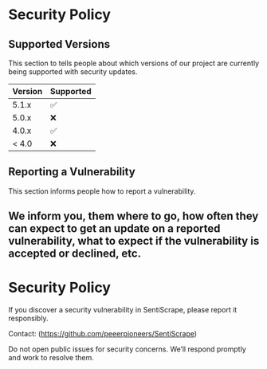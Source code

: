 # Security Policy

## Supported Versions

This section to tells people about which versions of our project are
currently being supported with security updates.

| Version | Supported          |
| ------- | ------------------ |
| 5.1.x   | :white_check_mark: |
| 5.0.x   | :x:                |
| 4.0.x   | :white_check_mark: |
| < 4.0   | :x:                |

## Reporting a Vulnerability

This section informs people how to report a vulnerability.

We inform you, them where to go, how often they can expect to get an update on a
reported vulnerability, what to expect if the vulnerability is accepted or
declined, etc.
-----------------------------------------------------------------------------
# Security Policy

If you discover a security vulnerability in SentiScrape, please report it responsibly.

Contact: (https://github.com/peeerpioneers/SentiScrape)

Do not open public issues for security concerns. We’ll respond promptly and work to resolve them.

